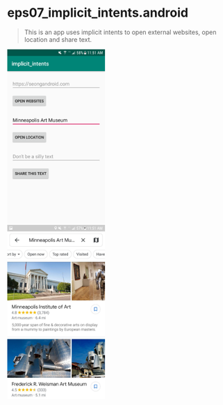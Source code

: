 # eps07_implicit_intents.android
> This is an app uses implicit intents to open external websites, open location and share text.
<div class ="inline-block"><img src="implicit2.png" width="225" height="400" /></div>
<div class ="inline-block"><img src="implicit1.jpg" width="225" height="400" /></div>
